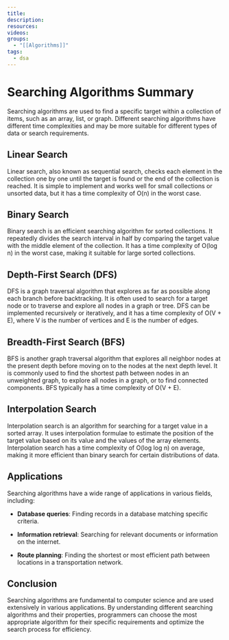 ```yaml
---
title: 
description: 
resources: 
videos: 
groups:
  - "[[Algorithms]]"
tags:
  - dsa
---
```

# Searching Algorithms Summary

Searching algorithms are used to find a specific target within a collection of items, such as an array, list, or graph. Different searching algorithms have different time complexities and may be more suitable for different types of data or search requirements.

## Linear Search

Linear search, also known as sequential search, checks each element in the collection one by one until the target is found or the end of the collection is reached. It is simple to implement and works well for small collections or unsorted data, but it has a time complexity of O(n) in the worst case.

## Binary Search

Binary search is an efficient searching algorithm for sorted collections. It repeatedly divides the search interval in half by comparing the target value with the middle element of the collection. It has a time complexity of O(log n) in the worst case, making it suitable for large sorted collections.

## Depth-First Search (DFS)

DFS is a graph traversal algorithm that explores as far as possible along each branch before backtracking. It is often used to search for a target node or to traverse and explore all nodes in a graph or tree. DFS can be implemented recursively or iteratively, and it has a time complexity of O(V + E), where V is the number of vertices and E is the number of edges.

## Breadth-First Search (BFS)

BFS is another graph traversal algorithm that explores all neighbor nodes at the present depth before moving on to the nodes at the next depth level. It is commonly used to find the shortest path between nodes in an unweighted graph, to explore all nodes in a graph, or to find connected components. BFS typically has a time complexity of O(V + E).

## Interpolation Search

Interpolation search is an algorithm for searching for a target value in a sorted array. It uses interpolation formulae to estimate the position of the target value based on its value and the values of the array elements. Interpolation search has a time complexity of O(log log n) on average, making it more efficient than binary search for certain distributions of data.

## Applications

Searching algorithms have a wide range of applications in various fields, including:

- **Database queries**: Finding records in a database matching specific criteria.
  
- **Information retrieval**: Searching for relevant documents or information on the internet.
  
- **Route planning**: Finding the shortest or most efficient path between locations in a transportation network.

## Conclusion

Searching algorithms are fundamental to computer science and are used extensively in various applications. By understanding different searching algorithms and their properties, programmers can choose the most appropriate algorithm for their specific requirements and optimize the search process for efficiency.
